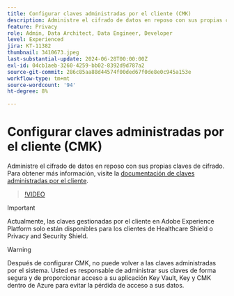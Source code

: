 ```yaml
---
title: Configurar claves administradas por el cliente (CMK)
description: Administre el cifrado de datos en reposo con sus propias claves de cifrado.
feature: Privacy
role: Admin, Data Architect, Data Engineer, Developer
level: Experienced
jira: KT-11382
thumbnail: 3410673.jpeg
last-substantial-update: 2024-06-28T00:00:00Z
exl-id: 04cb1aeb-3260-4259-bb02-8392d9d787a2
source-git-commit: 286c85aa88d44574f00ded67f0de8e0c945a153e
workflow-type: tm+mt
source-wordcount: '94'
ht-degree: 8%

---
```


# Configurar claves administradas por el cliente (CMK)

Administre el cifrado de datos en reposo con sus propias claves de cifrado. Para obtener más información, visite la [documentación de claves administradas por el cliente](https://experienceleague.adobe.com/docs/experience-platform/landing/governance-privacy-security/customer-managed-keys.html?lang=es).

>[!VIDEO](https://video.tv.adobe.com/v/3413981/?learn=on&enablevpops&captions=spa)

>[!IMPORTANT]
>
> Actualmente, las claves gestionadas por el cliente en Adobe Experience Platform solo están disponibles para los clientes de Healthcare Shield o Privacy and Security Shield.

>[!WARNING]
>
>Después de configurar CMK, no puede volver a las claves administradas por el sistema. Usted es responsable de administrar sus claves de forma segura y de proporcionar acceso a su aplicación Key Vault, Key y CMK dentro de Azure para evitar la pérdida de acceso a sus datos.
